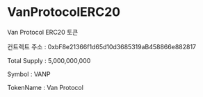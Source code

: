 # VanProtocolERC20

Van Protocol ERC20 토큰

컨트렉트 주소 : 0xbF8e21366f1d65d10d3685319aB458866e882817

Total Supply : 5,000,000,000

Symbol : VANP

TokenName : Van Protocol
